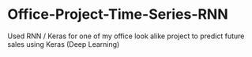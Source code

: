 # Office-Project-Time-Series-RNN
Used RNN / Keras for one of my office look alike project to predict future sales using Keras (Deep Learning)
